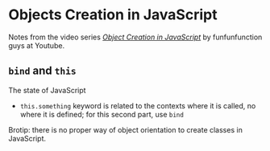 # Objects Creation in JavaScript

Notes from the video series [_Object Creation in JavaScript_](https://www.youtube.com/watch?v=GhbhD1HR5vk&list=PL0zVEGEvSaeHBZFy6Q8731rcwk0Gtuxub&index=1) by funfunfunction guys at Youtube.

## `bind` and `this`

The state of JavaScript

* `this.something` keyword is related to the contexts where it is called, no where it is defined; for this second part, use `bind`

Brotip: there is no proper way of object orientation to create classes in JavaScript.
